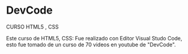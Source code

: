 # DevCode
CURSO HTML5 , CSS

Este curso de HTML5, CSS: Fue realizado con Editor Visual Studo Code, esto fue tomado de un curso de 70 videos en youtube de "DevCode".
